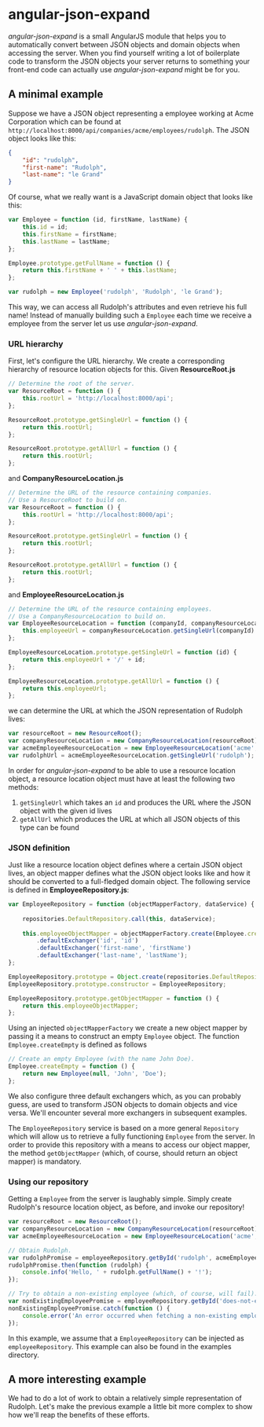 # angular-json-expand

*angular-json-expand* is a small AngularJS module that helps you to automatically convert between JSON objects and domain objects when accessing the server. When you find yourself writing a lot of boilerplate code to transform the JSON objects your server returns to something your front-end code can actually use *angular-json-expand* might be for you. 

## A minimal example

Suppose we have a JSON object representing a employee working at Acme Corporation which can be found at `http://localhost:8000/api/companies/acme/employees/rudolph`. The JSON object looks like this:

```json
{
    "id": "rudolph",
    "first-name": "Rudolph",
    "last-name": "le Grand"
}
```

Of course, what we really want is a JavaScript domain object that looks like this:

```javascript
var Employee = function (id, firstName, lastName) {
    this.id = id;
    this.firstName = firstName;
    this.lastName = lastName;
};

Employee.prototype.getFullName = function () {
    return this.firstName + ' ' + this.lastName;
};

var rudolph = new Employee('rudolph', 'Rudolph', 'le Grand');
```

This way, we can access all Rudolph's attributes and even retrieve his full name! Instead of manually building such a `Employee` each time we receive a employee from the server let us use *angular-json-expand*. 

### URL hierarchy

First, let's configure the URL hierarchy. We create a corresponding hierarchy of resource location objects for this. Given **ResourceRoot.js**

```javascript
// Determine the root of the server.
var ResourceRoot = function () {
    this.rootUrl = 'http://localhost:8000/api';    
};

ResourceRoot.prototype.getSingleUrl = function () {
    return this.rootUrl;
};

ResourceRoot.prototype.getAllUrl = function () {
    return this.rootUrl;
};
```

and **CompanyResourceLocation.js**

```javascript
// Determine the URL of the resource containing companies.
// Use a ResourceRoot to build on.
var ResourceRoot = function () {
    this.rootUrl = 'http://localhost:8000/api';    
};

ResourceRoot.prototype.getSingleUrl = function () {
    return this.rootUrl;
};

ResourceRoot.prototype.getAllUrl = function () {
    return this.rootUrl;
};
```

and **EmployeeResourceLocation.js**

```javascript
// Determine the URL of the resource containing employees.
// Use a CompanyResourceLocation to build on.
var EmployeeResourceLocation = function (companyId, companyResourceLocation) {
    this.employeeUrl = companyResourceLocation.getSingleUrl(companyId) + '/employees';
};

EmployeeResourceLocation.prototype.getSingleUrl = function (id) {
    return this.employeeUrl + '/' + id;
};

EmployeeResourceLocation.prototype.getAllUrl = function () {
    return this.employeeUrl;
};
```

we can determine the URL at which the JSON representation of Rudolph lives:

```javascript
var resourceRoot = new ResourceRoot();
var companyResourceLocation = new CompanyResourceLocation(resourceRoot);
var acmeEmployeeResourceLocation = new EmployeeResourceLocation('acme', companyResourceLocation);
var rudolphUrl = acmeEmployeeResourceLocation.getSingleUrl('rudolph');
```

In order for *angular-json-expand* to be able to use a resource location object, a resource location object must have at least the following two methods:

 1. `getSingleUrl` which takes an `id` and produces the URL where the JSON object with the given id lives
 2. `getAllUrl` which produces the URL at which all JSON objects of this type can be found

### JSON definition

Just like a resource location object defines where a certain JSON object lives, an object mapper defines what the JSON object looks like and how it should be converted to a full-fledged domain object. The following service is defined in **EmployeeRepository.js**:

```javascript
var EmployeeRepository = function (objectMapperFactory, dataService) {
    
    repositories.DefaultRepository.call(this, dataService);
    
    this.employeeObjectMapper = objectMapperFactory.create(Employee.createEmpty)
        .defaultExchanger('id', 'id')
        .defaultExchanger('first-name', 'firstName')
        .defaultExchanger('last-name', 'lastName');
};

EmployeeRepository.prototype = Object.create(repositories.DefaultRepository.prototype);
EmployeeRepository.prototype.constructor = EmployeeRepository;

EmployeeRepository.prototype.getObjectMapper = function () {
    return this.employeeObjectMapper;
};
```
Using an injected `objectMapperFactory` we create a new object mapper by passing it a means to construct an empty `Employee` object. The function `Employee.createEmpty` is defined as follows

```javascript
// Create an empty Employee (with the name John Doe).
Employee.createEmpty = function () {
    return new Employee(null, 'John', 'Doe');  
};
```

We also configure three default exchangers which, as you can probably guess, are used to transform JSON objects to domain objects and vice versa. We'll encounter several more exchangers in subsequent examples.

The `EmployeeRepository` service is based on a more general `Repository` which will allow us to retrieve a fully functioning `Employee` from the server. In order to provide this repository with a means to access our object mapper, the method `getObjectMapper` (which, of course, should return an object mapper) is mandatory.

### Using our repository

Getting a `Employee` from the server is laughably simple. Simply create Rudolph's resource location object, as before, and invoke our repository!

```javascript
var resourceRoot = new ResourceRoot();
var companyResourceLocation = new CompanyResourceLocation(resourceRoot);
var acmeEmployeeResourceLocation = new EmployeeResourceLocation('acme', companyResourceLocation);

// Obtain Rudolph.
var rudolphPromise = employeeRepository.getById('rudolph', acmeEmployeeResourceLocation);
rudolphPromise.then(function (rudolph) {
	console.info('Hello, ' + rudolph.getFullName() + '!');
});

// Try to obtain a non-existing employee (which, of course, will fail).
var nonExistingEmployeePromise = employeeRepository.getById('does-not-exist', acmeEmployeeResourceLocation);
nonExistingEmployeePromise.catch(function () {
	console.error('An error occurred when fetching a non-existing employee!')
});
```

In this example, we assume that a `EmployeeRepository` can be injected as `employeeRepository`.  This example can also be found in the examples directory.

## A more interesting example

We had to do a lot of work to obtain a relatively simple representation of Rudolph. Let's make the previous example a little bit more complex to show how we'll reap the benefits of these efforts.